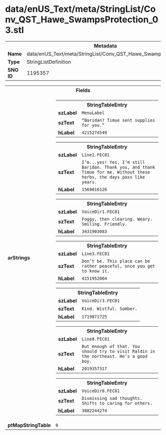 <h1>data/enUS_Text/meta/StringList/Conv_QST_Hawe_SwampsProtection_03.stl</h1><table><tr><th colspan="100%">Metadata</th></tr><tr><td><b>Name</b></td><td>data/enUS_Text/meta/StringList/Conv_QST_Hawe_SwampsProtection_03.stl</td></tr><tr><td><b>Type</b></td><td>StringListDefinition</td></tr><tr><td><b>SNO ID</b></td><td>1195357</td></tr></table>

<table><tr><th colspan="100%">Fields</th></tr><tr><td><b>arStrings</b></td><td><table><tr><th colspan="100%">StringTableEntry</th></tr><tr><td><b>szLabel</b></td><td><code>MenuLabel</code></td></tr><tr><td><b>szText</b></td><td><code>“Baridan? Timue sent supplies for you.”</code></td></tr><tr><td><b>hLabel</b></td><td><code>4215274549</code></td></tr></table>


<table><tr><th colspan="100%">StringTableEntry</th></tr><tr><td><b>szLabel</b></td><td><code>Line1.FEC81</code></td></tr><tr><td><b>szText</b></td><td><code>I’m...yes! Yes, I’m still Baridan. Thank you, and thank Timue for me. Without these herbs, the days pass like years.</code></td></tr><tr><td><b>hLabel</b></td><td><code>1569016126</code></td></tr></table>


<table><tr><th colspan="100%">StringTableEntry</th></tr><tr><td><b>szLabel</b></td><td><code>VoiceDir1.FEC81</code></td></tr><tr><td><b>szText</b></td><td><code>Foggy, then clearing. Weary. Smiling. Friendly.</code></td></tr><tr><td><b>hLabel</b></td><td><code>3431903083</code></td></tr></table>


<table><tr><th colspan="100%">StringTableEntry</th></tr><tr><td><b>szLabel</b></td><td><code>Line3.FEC81</code></td></tr><tr><td><b>szText</b></td><td><code>Don’t be. This place can be rather peaceful, once you get to know it.</code></td></tr><tr><td><b>hLabel</b></td><td><code>4151952064</code></td></tr></table>


<table><tr><th colspan="100%">StringTableEntry</th></tr><tr><td><b>szLabel</b></td><td><code>VoiceDir3.FEC81</code></td></tr><tr><td><b>szText</b></td><td><code>Kind. Wistful. Somber.</code></td></tr><tr><td><b>hLabel</b></td><td><code>1719871725</code></td></tr></table>


<table><tr><th colspan="100%">StringTableEntry</th></tr><tr><td><b>szLabel</b></td><td><code>Line8.FEC81</code></td></tr><tr><td><b>szText</b></td><td><code>But enough of that. You should try to visit Raldin in the northeast. He’s a good boy.</code></td></tr><tr><td><b>hLabel</b></td><td><code>2019357317</code></td></tr></table>


<table><tr><th colspan="100%">StringTableEntry</th></tr><tr><td><b>szLabel</b></td><td><code>VoiceDir8.FEC81</code></td></tr><tr><td><b>szText</b></td><td><code>Dismissing sad thoughts. Shifts to caring for others.</code></td></tr><tr><td><b>hLabel</b></td><td><code>3882244274</code></td></tr></table>


</td></tr><tr><td><b>ptMapStringTable</b></td><td><code>0</code></td></tr></table>

